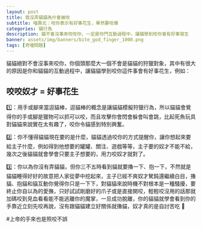 ```yaml
---
layout: post
title: 我沒弄貓貓為什會被咬
subtitle: 喵靠北：咬你表示有好事花生，單然要咬爆
categories: 貓行為
description: 貓不會沒事來咬咬你，一定是你門互動過程中，讓貓學到咬你會有好事發生
banner: assets/img/banners/bite_god_finger_1000.png
tags: [奇喵問題]
---
```


貓貓絕對不會沒事來咬你，你個頭那麼大一個不會是貓貓的狩獵對象，其中有很大的原因是你和貓貓的互動過程中，讓貓貓學到咬你這件事會有好事花生，例如：

## 咬咬奴才 = 好事花生

1️⃣：用手或腳來當逗貓棒，逗貓棒的概念是讓貓貓模擬狩獵行為，所以貓貓會覺得你的手或腳是獵物可以抓可以咬，而且攻擊你會閃會躲會叫會跳，比起死魚玩具對貓貓來說實在太有趣了，咬你令貓感到特別興奮。

2️⃣：你不懂得貓貓現在要的是什麼，貓貓透過咬你的方式提醒你，讓你想起來要給主子什麼，例如得到他想要的罐罐、關注、遊戲等等，主子要的奴才不能不給，幾次之後貓貓就會學會只要主子想要的，用力咬奴才就對了。

3️⃣：你以為你沒有弄貓貓，但你三不五時看到貓就要擼一下、抱一下，不然就是貓貓睡得好好的故意把人家從夢中挖起來，主子已經不爽奴才駑鈍還繼續白目，擼貓、抱貓和貓互動你覺得你只是一下下，對貓貓來說時機不對根本是一種騷擾，要終止你自以為的愛撫，只好試試剛磨好的爪子或是直接開咬，輕輕咬沒用的話那就加碼咬到見血看看能不能逃離你的魔掌，一旦成功脫離，你的貓貓就學會看到你的手靠近立刻先咬再說，沒有跟貓貓建立好關係就擼貓，奴才真的是自討苦吃 🤣

#上帝的手來也是照咬不誤
